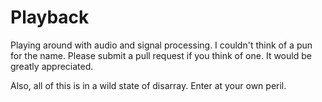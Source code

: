 # Playback

Playing around with audio and signal processing. I couldn't think of a pun for the name.
Please submit a pull request if you think of one. It would be greatly appreciated.

Also, all of this is in a wild state of disarray. Enter at your own peril.
